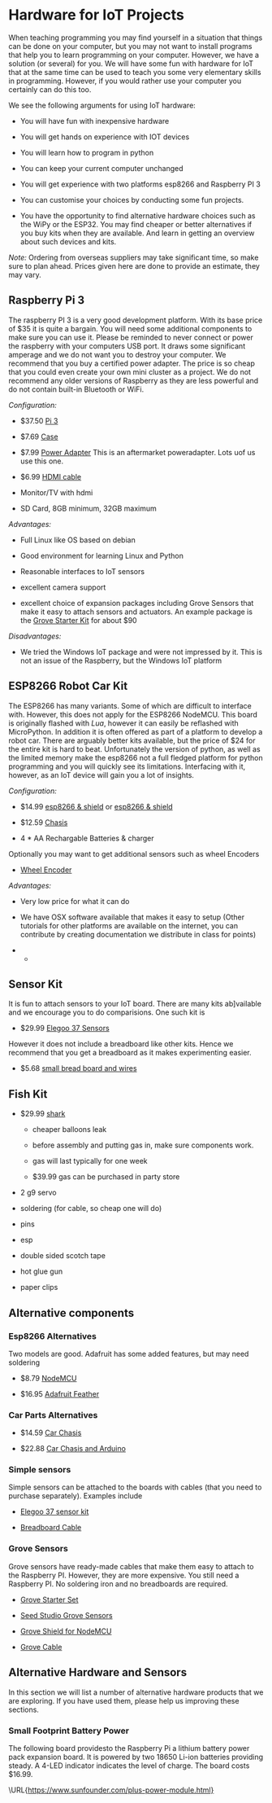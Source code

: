 Hardware for IoT Projects
=========================

When teaching programming you may find yourself in a situation that
things can be done on your computer, but you may not want to install
programs that help you to learn programming on your computer. However,
we have a solution (or several) for you. We will have some fun with
hardware for IoT that at the same time can be used to teach you some
very elementary skills in programming. However, if you would rather use
your computer you certainly can do this too.

We see the following arguments for using IoT hardware:

-   You will have fun with inexpensive hardware

-   You will get hands on experience with IOT devices

-   You will learn how to program in python

-   You can keep your current computer unchanged

-   You will get experience with two platforms esp8266 and Raspberry PI
    3

-   You can customise your choices by conducting some fun projects.

-   You have the opportunity to find alternative hardware choices such
    as the WiPy or the ESP32. You may find cheaper or better
    alternatives if you buy kits when they are available. And learn in
    getting an overview about such devices and kits.

*Note:* Ordering from overseas suppliers may take significant time, so
make sure to plan ahead. Prices given here are done to provide an
estimate, they may vary.

Raspberry Pi 3
--------------

The raspberry PI 3 is a very good development platform. With its base
price of \$35 it is quite a bargain. You will need some additional
components to make sure you can use it. Please be reminded to never
connect or power the raspberry with your computers USB port. It draws
some significant amperage and we do not want you to destroy your
computer. We recommend that you buy a certified power adapter. The price
is so cheap that you could even create your own mini cluster as a
project. We do not recommend any older versions of Raspberry as they are
less powerful and do not contain built-in Bluetooth or WiFi.

*Configuration:*

-   \$37.50 [Pi
    3](https://www.amazon.com/Raspberry-Model-A1-2GHz-64-bit-quad-core/dp/B01CD5VC92/ref=sr_1_1?s=pc&ie=UTF8&qid=1499251061&sr=1-1&keywords=raspberry+pi+3)

-   \$7.69
    [Case](https://www.amazon.com/Eleduino-Raspberry-Model-Acrylic-Enclosure/dp/B01CQRROLW/ref=sr_1_7?s=electronics&ie=UTF8&qid=1499251106&sr=1-7&keywords=raspberry+pi+3+case)

-   \$7.99 [Power
    Adapter](https://www.amazon.com/Enokay-Supply-Raspberry-Charger-Adapter/dp/B01MZX466R/ref=sr_1_3?ie=UTF8&qid=1498443576&sr=8-3&keywords=raspberry+pi+power+adapter+micro+usb+switch)
    This is an aftermarket poweradapter. Lots uof us use this one.

-   \$6.99 [HDMI
    cable](https://www.amazon.com/AmazonBasics-High-Speed-HDMI-Cable-Standard/dp/B014I8SSD0/ref=sr_1_3?ie=UTF8&qid=1499253502&sr=8-3&keywords=hdmi+cable)

-   Monitor/TV with hdmi

-   SD Card, 8GB minimum, 32GB maximum

*Advantages:*

-   Full Linux like OS based on debian

-   Good environment for learning Linux and Python

-   Reasonable interfaces to IoT sensors

-   excellent camera support

-   excellent choice of expansion packages including Grove Sensors that
    make it easy to attach sensors and actuators. An example package is
    the [Grove Starter
    Kit](https://www.amazon.com/GrovePi-Starter-Kit-Dexter-Industries/dp/B00TXTZ5SQ/ref=pd_lpo_vtph_147_bs_tr_img_1?_encoding=UTF8&psc=1&refRID=45QX6XSNZAG1NT8NES79)
    for about \$90

*Disadvantages:*

-   We tried the Windows IoT package and were not impressed by it. This
    is not an issue of the Raspberry, but the Windows IoT platform

ESP8266 Robot Car Kit
---------------------

The ESP8266 has many variants. Some of which are difficult to interface
with. However, this does not apply for the ESP8266 NodeMCU. This board
is originally flashed with *Lua*, however it can easily be reflashed
with MicroPython. In addition it is often offered as part of a platform
to develop a robot car. There are arguably better kits available, but
the price of \$24 for the entire kit is hard to beat. Unfortunately the
version of python, as well as the limited memory make the esp8266 not a
full fledged platform for python programming and you will quickly see
its limitations. Interfacing with it, however, as an IoT device will
gain you a lot of insights.

*Configuration:*

-   \$14.99 [esp8266 &
    shield](https://www.amazon.com/KOOKYE-ESP8266-NodeMcu-ESP-12E-Expansion/dp/B01C6MR62E/ref=sr_1_1?ie=UTF8&qid=1499251895&sr=8-1&keywords=esp8266+robot+car)
    or [esp8266 &
    shield](https://www.amazon.com/Makerfocus-ESP8266-ESP-12E-Development-Expansion/dp/B01MU4XQUN/ref=sr_1_2?ie=UTF8&qid=1499252002&sr=8-2&keywords=esp8266+motor+shield)

-   \$12.59
    [Chasis](https://www.amazon.com/Emgreat-Chassis-Encoder-wheels-Battery/dp/B00GLO5SMY/ref=pd_rhf_se_s_cp_10?_encoding=UTF8&pd_rd_i=B00GLO5SMY&pd_rd_r=77XYGK6BE54FGDTGQ0AC&pd_rd_w=FNQFl&pd_rd_wg=wKMdb&psc=1&refRID=77XYGK6BE54FGDTGQ0AC)

-   4 \* AA Rechargable Batteries & charger

Optionally you may want to get additional sensors such as wheel Encoders

-   [Wheel
    Encoder](https://www.amazon.com/Wheel-Encoder-Kit-Robot-Car/dp/B00NPWGEIM/ref=sr_1_4?s=toys-and-games&ie=UTF8&qid=1499254488&sr=1-4&keywords=speed+sensor+robot+car+wheel)

*Advantages:*

-   Very low price for what it can do

-   We have OSX software available that makes it easy to setup (Other
    tutorials for other platforms are available on the internet, you can
    contribute by creating documentation we distribute in class for
    points)

-   -   

Sensor Kit
----------

It is fun to attach sensors to your IoT board. There are many kits
ab\]vailable and we encourage you to do comparisions. One such kit is

-   \$29.99 [Elegoo 37
    Sensors](https://www.amazon.com/Elegoo-Upgraded-Modules-Tutorial-Arduino/dp/B01MG49ZQ5/ref=sr_1_7?s=electronics&ie=UTF8&qid=1499251441&sr=1-7&keywords=elegoo)

However it does not include a breadboard like other kits. Hence we
recommend that you get a breadboard as it makes experimenting easier.

-   \$5.68 [small bread board and
    wires](https://www.amazon.com/Elegoo-Premium-Female-tie-points-breadboard/dp/B06XB8TZVC/ref=sr_1_23?s=electronics&ie=UTF8&qid=1499251600&sr=1-23&keywords=elegoo)

Fish Kit
--------

-   \$29.99
    [shark](https://www.amazon.com/Swimmer-Inflatable-Flying-Replacement-Balloon/dp/B00658LN3E/ref=pd_bxgy_21_img_2?_encoding=UTF8&pd_rd_i=B00658LN3E&pd_rd_r=F71N2YCYE6Z0BCCEPQJC&pd_rd_w=AwYab&pd_rd_wg=rHTnv&psc=1&refRID=F71N2YCYE6Z0BCCEPQJC)

    -   cheaper balloons leak

    -   before assembly and putting gas in, make sure components work.

    -   gas will last typically for one week

    -   \$39.99 gas can be purchased in party store

-   2 g9 servo

-   soldering (for cable, so cheap one will do)

-   pins

-   esp

-   double sided scotch tape

-   hot glue gun

-   paper clips

Alternative components
----------------------

### Esp8266 Alternatives

Two models are good. Adafruit has some added features, but may need
soldering

-   \$8.79
    [NodeMCU](https://www.amazon.com/HiLetgo-Version-NodeMCU-Internet-Development/dp/B010O1G1ES/ref=sr_1_3?s=electronics&ie=UTF8&qid=1499251149&sr=1-3&keywords=esp8266)

-   \$16.95 [Adafruit Feather](https://www.adafruit.com/product/2821)

### Car Parts Alternatives

-   \$14.59 [Car
    Chasis](https://www.amazon.com/Ardokit-Chassis-Encoder-Battery-Arduino/dp/B00K5OWHXO/ref=sr_1_3?s=electronics&ie=UTF8&qid=1499251712&sr=1-3&keywords=robot+car)

-   \$22.88 [Car Chasis and
    Arduino](https://www.amazon.com/VKmaker-Avoidance-tracking-Chassis-Ultrasonic/dp/B01CXVA6IO/ref=sr_1_6?s=electronics&ie=UTF8&qid=1499251770&sr=1-6&keywords=robot+car)

### Simple sensors

Simple sensors can be attached to the boards with cables (that you need
to purchase separately). Examples include

-   [Elegoo 37 sensor
    kit](https://www.amazon.com/Elegoo-Sensor-Module-Arduino-MEGA/dp/B009OVGKTQ/ref=sr_1_5?s=electronics&ie=UTF8&qid=1500678010&sr=1-5&keywords=grove+sensor)

-   [Breadboard
    Cable](https://www.amazon.com/Breadboard-Wires-Aoyoho-Multicolored-Jumper/dp/B01GK2Q4ZQ/ref=sr_1_1?s=electronics&ie=UTF8&qid=1500678142&sr=1-1&keywords=bread+board+cab%3Be)

### Grove Sensors

Grove sensors have ready-made cables that make them easy to attach to
the Raspberry PI. However, they are more expensive. You still need a
Raspberry PI. No soldering iron and no breadboards are required.

-   [Grove Starter
    Set](https://www.seeedstudio.com/Grove-Starter-Kit-for-Arduino-p-1855.html)

-   [Seed Studio Grove
    Sensors](https://www.seeedstudio.com/category/Grove-c-1003.html)

-   [Grove Shield for
    NodeMCU](https://www.seeedstudio.com/Grove-Base-Shield-for-NodeMCU-p-2513.html)

-   [Grove
    Cable](http://www.switchdoc.com/2016/02/tutorial-intro-to-grove-connectors-for-arduinoraspberry-pi-projects/)

Alternative Hardware and Sensors
--------------------------------

In this section we will list a number of alternative hardware products
that we are exploring. If you have used them, please help us improving
these sections.

### Small Footprint Battery Power

The following board providesto the Raspberry Pi a lithium battery power
pack expansion board. It is powered by two 18650 Li-ion batteries
providing steady. A 4-LED indicator indicates the level of charge. The
board costs \$16.99.

\URL{https://www.sunfounder.com/plus-power-module.html}
